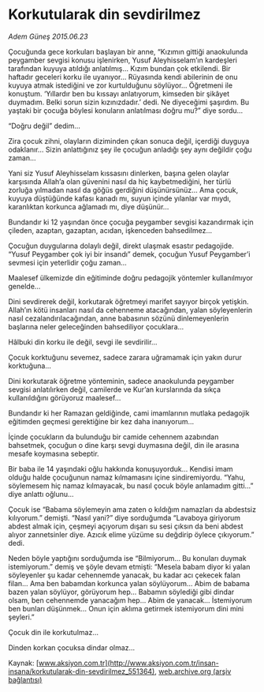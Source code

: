 # Korkutularak din sevdirilmez

*Adem Güneş 2015.06.23*

<div class="pNewsDetailMainContent" itemprop="articleBody">
 <p>
  Çocuğunda gece korkuları başlayan bir anne, “Kızımın gittiği anaokulunda peygamber sevgisi konusu işlenirken, Yusuf Aleyhisselam’ın kardeşleri tarafından kuyuya atıldığı anlatılmış… Kızım bundan çok etkilendi. Bir haftadır geceleri korku ile uyanıyor… Rüyasında kendi abilerinin de onu kuyuya atmak istediğini ve zor kurtulduğunu söylüyor… Öğretmeni ile konuştum. ‘Yıllardır ben bu kıssayı anlatıyorum, kimseden bir şikâyet duymadım. Belki sorun sizin kızınızdadır.’ dedi. Ne diyeceğimi şaşırdım. Bu yaştaki bir çocuğa böylesi konuların anlatılması doğru mu?” diye sordu…
 </p>
 <p>
  “Doğru değil” dedim…
 </p>
 <p>
  Zira çocuk zihni, olayların diziminden çıkan sonuca değil, içerdiği duyguya odaklanır… Sizin anlattığınız şey ile çocuğun anladığı şey aynı değildir çoğu zaman…
 </p>
 <p>
  Yani siz Yusuf Aleyhisselam kıssasını dinlerken, başına gelen olaylar karşısında Allah’a olan güvenini nasıl da hiç kaybetmediğini, her türlü zorluğa yılmadan nasıl da göğüs gerdiğini düşünürsünüz… Ama çocuk, kuyuya düştüğünde kafası kanadı mı, suyun içinde yılanlar var mıydı, karanlıktan korkunca ağlamadı mı, diye düşünür…
 </p>
 <p>
  Bundandır ki 12 yaşından önce çocuğa peygamber sevgisi kazandırmak için çileden, azaptan, gazaptan, acıdan, işkenceden bahsedilmez…
 </p>
 <p>
  Çocuğun duygularına dolaylı değil, direkt ulaşmak esastır pedagojide. “Yusuf Peygamber çok iyi bir insandı” demek, çocuğun Yusuf Peygamber’i sevmesi için yeterlidir çoğu zaman…
 </p>
 <p>
  Maalesef ülkemizde din eğitiminde doğru pedagojik yöntemler kullanılmıyor genelde…
 </p>
 <p>
  Dini sevdirerek değil, korkutarak öğretmeyi marifet sayıyor birçok yetişkin. Allah’ın kötü insanları nasıl da cehenneme atacağından, yalan söyleyenlerin nasıl cezalandırılacağından, anne babasının sözünü dinlemeyenlerin başlarına neler geleceğinden bahsediliyor çocuklara…
 </p>
 <p>
  Hâlbuki din korku ile değil, sevgi ile sevdirilir…
 </p>
 <p>
  Çocuk korktuğunu sevemez, sadece zarara uğramamak için yakın durur korktuğuna…
 </p>
 <p>
  Dini korkutarak öğretme yönteminin, sadece anaokulunda peygamber sevgisi anlatılırken değil, camilerde ve Kur’an kurslarında da sıkça kullanıldığını görüyoruz maalesef…
 </p>
 <p>
  Bundandır ki her Ramazan geldiğinde, cami imamlarının mutlaka pedagojik eğitimden geçmesi gerektiğine bir kez daha inanıyorum…
 </p>
 <p>
  İçinde çocukların da bulunduğu bir camide cehennem azabından bahsetmek, çocuğun o dine karşı sevgi duymasına değil, din ile arasına mesafe koymasına sebeptir.
 </p>
 <p>
  Bir baba ile 14 yaşındaki oğlu hakkında konuşuyorduk… Kendisi imam olduğu halde çocuğunun namaz kılmamasını içine sindiremiyordu. “Yahu, söylemesem hiç namaz kılmayacak, bu nasıl çocuk böyle anlamadım gitti…” diye anlattı oğlunu…
 </p>
 <p>
  Çocuk ise “Babama söylemeyin ama zaten o kıldığım namazları da abdestsiz kılıyorum.” demişti. “Nasıl yani?” diye sorduğumda “Lavaboya giriyorum abdest almak için, çeşmeyi açıyorum dışarı su sesi çıksın da beni abdest alıyor zannetsinler diye. Azıcık elime yüzüme su değdirip öylece çıkıyorum.” dedi.
 </p>
 <p>
  Neden böyle yaptığını sorduğumda ise “Bilmiyorum… Bu konuları duymak istemiyorum.” demiş ve şöyle devam etmişti: “Mesela babam diyor ki yalan söyleyenler şu kadar cehennemde yanacak, bu kadar acı çekecek falan filan… Ama ben babamdan korkunca yalan söylüyorum… Abim de babama bazen yalan söylüyor, görüyorum hep… Babamın söylediği gibi dindar olsam, ben cehennemde yanacağım hep… Abim de yanacak… İstemiyorum ben bunları düşünmek… Onun için aklıma getirmek istemiyorum dini mini şeyleri.”
 </p>
 <p>
  Çocuk din ile korkutulmaz…
 </p>
 <p>
  Dinden korkan çocuksa dindar olmaz...
 </p>
</div>


Kaynak: [www.aksiyon.com.tr](http://www.aksiyon.com.tr/insan-insana/korkutularak-din-sevdirilmez_551364), [web.archive.org (arşiv bağlantısı)](http://web.archive.org/web/20150722123322/http://www.aksiyon.com.tr/insan-insana/korkutularak-din-sevdirilmez_551364)
